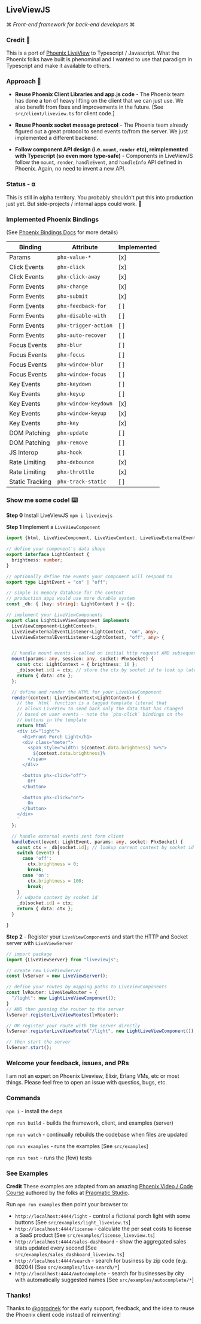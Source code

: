 ## LiveViewJS

⌘ *Front-end framework for back-end developers* ⌘

### Credit 🙌
This is a port of [Phoenix LiveView](https://hexdocs.pm/phoenix_live_view/Phoenix.LiveView.html) to Typescript / Javascript.  What the Phoenix folks have built is phenominal and I wanted to use that paradigm in Typescript and make it available to others.

### Approach 📐

 * **Reuse Phoenix Client Libraries and app.js code** - The Phoenix team has done a ton of heavy lifting on the client that we can just use.  We also benefit from fixes and improvements in the future.  [See `src/client/liveview.ts` for client code.]

 * **Reuse Phoenix socket message protocol** - The Phoenix team already figured out a great protocol to send events to/from the server.  We just implemented a different backend.

 * **Follow component API design (i.e. `mount`, `render` etc), reimplemented with Typescript (so even more type-safe)** - Components in LiveViewJS follow the `mount`, `render`, `handleEvent`, and `handleInfo` API defined in Phoenix. Again, no need to invent a new API.

### Status - **⍺**
This is still in ⍺lpha territory.  You probably shouldn't put this into production just yet.  But side-projects / internal apps could work. 🧱

### Implemented Phoenix Bindings
(See [Phoenix Bindings Docs](https://hexdocs.pm/phoenix_live_view/bindings.html) for more details)

| Binding         | Attribute            | Implemented |
|-----------------|----------------------|-------------|
| Params          | `phx-value-*`        | [x]         |
| Click Events    | `phx-click`          | [x]         |
| Click Events    | `phx-click-away`     | [x]         |
| Form Events     | `phx-change`         | [x]         |
| Form Events     | `phx-submit`         | [x]         |
| Form Events     | `phx-feedback-for`   | [ ]         |
| Form Events     | `phx-disable-with`   | [ ]         |
| Form Events     | `phx-trigger-action` | [ ]         |
| Form Events     | `phx-auto-recover`   | [ ]         |
| Focus Events    | `phx-blur`           | [ ]         |
| Focus Events    | `phx-focus`          | [ ]         |
| Focus Events    | `phx-window-blur`    | [ ]         |
| Focus Events    | `phx-window-focus`   | [ ]         |
| Key Events      | `phx-keydown`        | [ ]         |
| Key Events      | `phx-keyup`          | [ ]         |
| Key Events      | `phx-window-keydown` | [x]         |
| Key Events      | `phx-window-keyup`   | [x]         |
| Key Events      | `phx-key`            | [x]         |
| DOM Patching    | `phx-update`         | [ ]         |
| DOM Patching    | `phx-remove`         | [ ]         |
| JS Interop      | `phx-hook`           | [ ]         |
| Rate Limiting   | `phx-debounce`       | [x]         |
| Rate Limiting   | `phx-throttle`       | [x]         |
| Static Tracking | `phx-track-static`   | [ ]         |



### Show me some code! ⌨️

**Step 0** Install LiveViewJS
`npm i liveviewjs`

**Step 1** Implement a `LiveViewComponent`
```ts
import {html, LiveViewComponent, LiveViewContext, LiveViewExternalEventListener, LiveViewInternalEventListener,PhxSocket } from "liveviewjs";

// define your component's data shape
export interface LightContext {
  brightness: number;
}

// optionally define the events your component will respond to
export type LightEvent = "on" | "off";

// simple in memory database for the context
// production apps would use more durable system
const _db: { [key: string]: LightContext } = {};

// implement your LiveViewComponents
export class LightLiveViewComponent implements
  LiveViewComponent<LightContext>,
  LiveViewExternalEventListener<LightContext, "on", any>,
  LiveViewExternalEventListener<LightContext, "off", any> {


  // handle mount events - called on initial http request AND subsequent socket connections
  mount(params: any, session: any, socket: PhxSocket) {
    const ctx: LightContext = { brightness: 10 };
    _db[socket.id] = ctx; // store the ctx by socket id to look up later
    return { data: ctx };
  };

  // define and render the HTML for your LiveViewComponent
  render(context: LiveViewContext<LightContext>) {
    // the `html` function is a tagged template literal that
    // allows LiveView to send back only the data that has changed
    // based on user events - note the `phx-click` bindings on the
    // buttons in the template
    return html`
    <div id="light">
      <h1>Front Porch Light</h1>
      <div class="meter">
        <span style="width: ${context.data.brightness} %>%">
          ${context.data.brightness}%
        </span>
      </div>

      <button phx-click="off">
        Off
      </button>

      <button phx-click="on">
        On
      </button>
    </div>
    `
  };

  // handle external events sent form client
  handleEvent(event: LightEvent, params: any, socket: PhxSocket) {
    const ctx = _db[socket.id]; // lookup current context by socket id
    switch (event) {
      case 'off':
        ctx.brightness = 0;
        break;
      case 'on':
        ctx.brightness = 100;
        break;
    }
    // udpate context by socket id
    _db[socket.id] = ctx;
    return { data: ctx };
  }

}
```

**Step 2** - Register your `LiveViewComponent`s and start the HTTP and Socket server with `LiveViewServer`
```ts
// import package
import {LiveViewServer} from "liveviewjs";

// create new LiveViewServer
const lvServer = new LiveViewServer();

// define your routes by mapping paths to LiveViewComponents
const lvRouter: LiveViewRouter = {
  "/light": new LightLiveViewComponent();
}
// AND then passing the router to the server
lvServer.registerLiveViewRoutes(lvRouter);

// OR register your route with the server directly
lvServer.registerLiveViewRoute("/light", new LightLiveViewComponent());

// then start the server
lvServer.start();
```

### Welcome your feedback, issues, and PRs
I am not an expert on Phoenix Liveview, Elixir, Erlang VMs, etc or most things.  Please feel free to open an issue with questios, bugs, etc.

### Commands
`npm i` - install the deps

`npm run build` - builds the framework, client, and examples (server)

`npm run watch` - continually rebuilds the codebase when files are updated

`npm run examples` - runs the examples [See `src/examples`]

`npm run test` - runs the (few) tests

### See Examples
**Credit** These examples are adapted from an amazing [Phoenix Video / Code Course](https://online.pragmaticstudio.com/courses/liveview-starter/steps/15) authored by the folks at [Pragmatic Studio](https://pragmaticstudio.com/).

Run `npm run examples` then point your browser to:
 * `http://localhost:4444/light` - control a fictional porch light with some buttons [See `src/examples/light_liveview.ts`]
 * `http://localhost:4444/license` - calculate the per seat costs to license a SaaS product [See `src/examples/license_liveview.ts`]
 * `http://localhost:4444/sales-dashboard` - show the aggregated sales stats updated every second [See `src/examples/sales_dashboard_liveview.ts`]
 * `http://localhost:4444/search` - search for business by zip code (e.g. 80204) [See `src/examples/live-search/*`]
 * `http://localhost:4444/autocomplete` - search for businesses by city with automatically suggested names [See `src/examples/autocomplete/*`]

### Thanks!
Thanks to [@ogrodnek](https://github.com/ogrodnek) for the early support, feedback, and the idea to reuse the Phoenix client code instead of reinventing!

